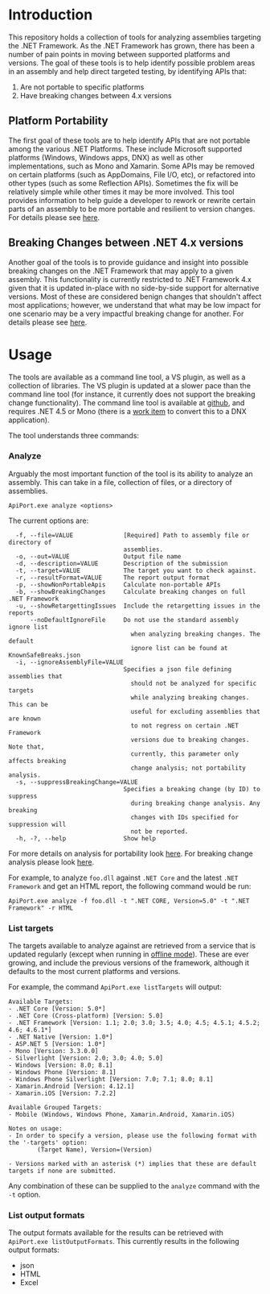# Introduction

This repository holds a collection of tools for analyzing assemblies targeting the .NET Framework. As the .NET Framework 
has grown, there has been a number of pain points in moving between supported platforms and versions.  The goal of these 
tools is to help identify possible problem areas in an assembly and help direct targeted testing, by identifying APIs that:

1. Are not portable to specific platforms
2. Have breaking changes between 4.x versions

## Platform Portability

The first goal of these tools are to help identify APIs that are not portable among the various .NET Platforms. These 
include Microsoft supported platforms (Windows, Windows apps, DNX) as well as other implementations, such as Mono and 
Xamarin.  Some APIs may be removed on certain platforms (such as AppDomains, File I/O, etc), or refactored into other
types (such as some Reflection APIs). Sometimes the fix will be relatively simple while other times it may be more involved. 
This tool provides information to help guide a developer to rework or rewrite certain parts of an assembly to be more portable
 and resilient to version changes. For details please see [here](PlatformPortability.md).

## Breaking Changes between .NET 4.x versions

Another goal of the tools is to provide guidance and insight into possible breaking changes on the .NET Framework that may
apply to a given assembly. This functionality is currently restricted to .NET Framework 4.x given that it is updated in-place
with no side-by-side support for alternative versions.  Most of these are considered benign changes that shouldn't affect
most applications; however, we understand that what may be low impact for one scenario may be a very impactful breaking change
for another. For details please see [here](BreakingChanges.md).

# Usage

The tools are available as a command line tool, a VS plugin, as well as a collection of libraries. The VS plugin is updated at
a slower pace than the command line tool (for instance, it currently does not support the breaking change functionality). The
command line tool is available at [github](http://github.com/microsoft/dotnet-apiport/releases), and requires .NET 4.5 or Mono 
(there is a [work item](https://github.com/Microsoft/dotnet-apiport/issues/117) to convert this to a DNX application).

The tool understands three commands:

### Analyze

Arguably the most important function of the tool is its ability to analyze an assembly. This can take in a file, collection of
files, or a directory of assemblies.  

`ApiPort.exe analyze <options>`

The current options are:

```
  -f, --file=VALUE              [Required] Path to assembly file or directory of
                                assemblies.
  -o, --out=VALUE               Output file name
  -d, --description=VALUE       Description of the submission
  -t, --target=VALUE            The target you want to check against.
  -r, --resultFormat=VALUE      The report output format
  -p, --showNonPortableApis     Calculate non-portable APIs
  -b, --showBreakingChanges     Calculate breaking changes on full .NET Framework
  -u, --showRetargettingIssues  Include the retargetting issues in the reports
      --noDefaultIgnoreFile     Do not use the standard assembly ignore list
                                  when analyzing breaking changes. The default
                                  ignore list can be found at KnownSafeBreaks.json
  -i, --ignoreAssemblyFile=VALUE
                                Specifies a json file defining assemblies that
                                  should not be analyzed for specific targets
                                  while analyzing breaking changes. This can be
                                  useful for excluding assemblies that are known
                                  to not regress on certain .NET Framework
                                  versions due to breaking changes. Note that,
                                  currently, this parameter only affects breaking
                                  change analysis; not portability analysis.
  -s, --suppressBreakingChange=VALUE
                                Specifies a breaking change (by ID) to suppress
                                  during breaking change analysis. Any breaking
                                  changes with IDs specified for suppression will
                                  not be reported.
  -h, -?, --help                Show help
```

For more details on analysis for portability look [here](PlatformPortability.md). For breaking change analysis please
look [here](BreakingChanges.md).

For example, to analyze `foo.dll` against `.NET Core` and the latest `.NET Framework` and get an HTML report, the following command would be run:

```
ApiPort.exe analyze -f foo.dll -t ".NET CORE, Version=5.0" -t ".NET Framework" -r HTML
```

### List targets

The targets available to analyze against are retrieved from a service that is updated regularly (except when running in
[offline mode](OfflineMode.md)).  These are ever growing, and include the previous versions of the framework, although
it defaults to the most current platforms and versions.

For example, the command `ApiPort.exe listTargets` will output:

```
Available Targets:
- .NET Core [Version: 5.0*]
- .NET Core (Cross-platform) [Version: 5.0]
- .NET Framework [Version: 1.1; 2.0; 3.0; 3.5; 4.0; 4.5; 4.5.1; 4.5.2; 4.6; 4.6.1*]
- .NET Native [Version: 1.0*]
- ASP.NET 5 [Version: 1.0*]
- Mono [Version: 3.3.0.0]
- Silverlight [Version: 2.0; 3.0; 4.0; 5.0]
- Windows [Version: 8.0; 8.1]
- Windows Phone [Version: 8.1]
- Windows Phone Silverlight [Version: 7.0; 7.1; 8.0; 8.1]
- Xamarin.Android [Version: 4.12.1]
- Xamarin.iOS [Version: 7.2.2]

Available Grouped Targets:
- Mobile (Windows, Windows Phone, Xamarin.Android, Xamarin.iOS)

Notes on usage:
- In order to specify a version, please use the following format with the '-targets' option:
        (Target Name), Version=(Version)

- Versions marked with an asterisk (*) implies that these are default targets if none are submitted.
```

Any combination of these can be supplied to the `analyze` command with the `-t` option.

### List output formats

The output formats available for the results can be retrieved with `ApiPort.exe listOutputFormats`.  This currently
results in the following output formats:

- json
- HTML
- Excel
